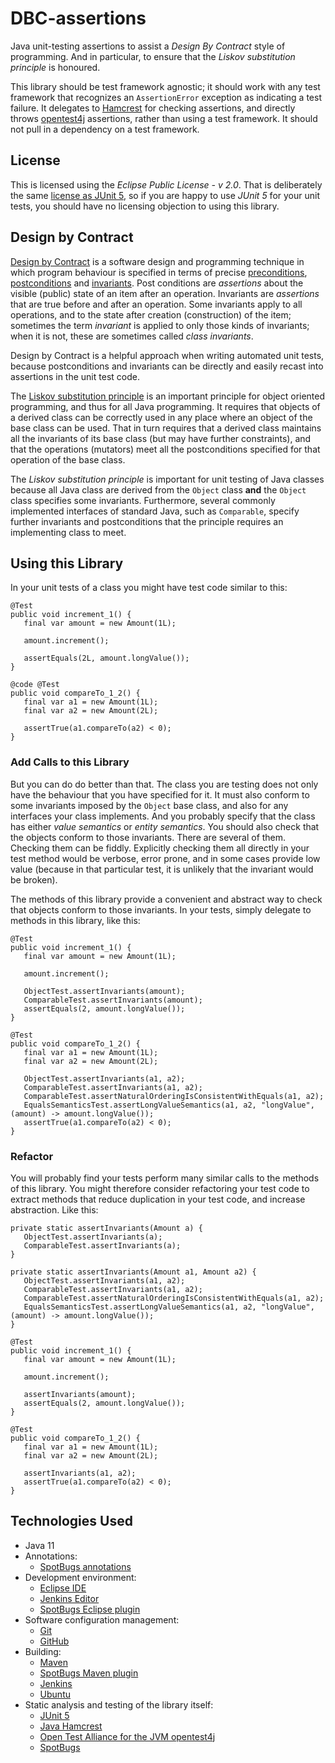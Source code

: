 # DBC-assertions
Java unit-testing assertions to assist a *Design By Contract* style of programming.
And in particular, to ensure that the *Liskov substitution principle* is honoured.

This library should be test framework agnostic;
it should work with any test framework that recognizes an `AssertionError` exception as indicating a test failure.
It delegates to [Hamcrest](http://hamcrest.org/) for checking assertions,
and directly throws [opentest4j](https://github.com/ota4j-team/opentest4j) assertions,
rather than using a test framework.
It should not pull in a dependency on a test framework.

## License

This is licensed using the *Eclipse Public License - v 2.0*.
That is deliberately the same [license as JUnit 5](https://github.com/junit-team/junit5/blob/main/LICENSE.md),
so if you are happy to use *JUnit 5* for your unit tests, you should have no licensing objection to using this library.

## Design by Contract

[Design by Contract](https://en.wikipedia.org/wiki/Design_by_contract)
is a software design and programming technique
in which program behaviour is specified in terms of precise
[preconditions](https://en.wikipedia.org/wiki/Precondition),
[postconditions](https://en.wikipedia.org/wiki/Postcondition) and
[invariants](https://en.wikipedia.org/wiki/Invariant).
Post conditions are *assertions* about the visible (public) state of an item after an operation.
Invariants are *assertions* that are true before and after an operation.
Some invariants apply to all operations, and to the state after creation (construction) of the item;
sometimes the term *invariant* is applied to only those kinds of invariants;
when it is not, these are sometimes called *class invariants*.

Design by Contract is a helpful approach when writing automated unit tests,
because postconditions and invariants
can be directly and easily recast into
assertions in the unit test code.

The [Liskov substitution principle](https://en.wikipedia.org/wiki/Liskov_substitution_principle)
is an important principle for object oriented programming,
and thus for all Java programming.
It requires that objects of a derived class can be correctly used
in any place where an object of the base class can be used.
That in turn requires that a derived class maintains all the invariants of its base class
(but may have further constraints),
and that the operations (mutators) meet all the postconditions specified for that operation of the base class.

The *Liskov substitution principle* is important for unit testing of Java classes
because all Java class are derived from the `Object` class **and**
the `Object` class specifies some invariants.
Furthermore, several commonly implemented interfaces of standard Java,
such as `Comparable`,
specify further invariants and postconditions that the principle requires an implementing class to meet.

## Using this Library

In your unit tests of a class you might have test code similar to this:

```
@Test
public void increment_1() {
   final var amount = new Amount(1L);

   amount.increment();

   assertEquals(2L, amount.longValue());
}

@code @Test
public void compareTo_1_2() {
   final var a1 = new Amount(1L);
   final var a2 = new Amount(2L);

   assertTrue(a1.compareTo(a2) < 0);
}
```

### Add Calls to this Library

But you can do do better than that.
The class you are testing does not only have the behaviour that you have specified for it.
It must also conform to some invariants imposed by the `Object` base class,
and also for any interfaces your class implements.
And you probably specify that the class has either *value semantics* or *entity semantics*.
You should also check that the objects conform to those invariants.
There are several of them. Checking them can be fiddly.
Explicitly checking them all directly in your test method would be verbose, error prone,
and in some cases provide low value
(because in that particular test, it is unlikely that the invariant would be broken).

The methods of this library provide a convenient and abstract way to check that
objects conform to those invariants.
In your tests, simply delegate to methods in this library, like this:

```
@Test
public void increment_1() {
   final var amount = new Amount(1L);

   amount.increment();

   ObjectTest.assertInvariants(amount);
   ComparableTest.assertInvariants(amount);
   assertEquals(2, amount.longValue());
}

@Test
public void compareTo_1_2() {
   final var a1 = new Amount(1L);
   final var a2 = new Amount(2L);

   ObjectTest.assertInvariants(a1, a2);
   ComparableTest.assertInvariants(a1, a2);
   ComparableTest.assertNaturalOrderingIsConsistentWithEquals(a1, a2);
   EqualsSemanticsTest.assertLongValueSemantics(a1, a2, "longValue", (amount) -> amount.longValue());
   assertTrue(a1.compareTo(a2) < 0);
}
```

### Refactor

You will probably find your tests perform many similar calls to the methods of this library.
You might therefore consider refactoring your test code to extract methods that reduce duplication in your test code,
and increase abstraction. Like this:

```
private static assertInvariants(Amount a) {
   ObjectTest.assertInvariants(a);
   ComparableTest.assertInvariants(a);
}

private static assertInvariants(Amount a1, Amount a2) {
   ObjectTest.assertInvariants(a1, a2);
   ComparableTest.assertInvariants(a1, a2);
   ComparableTest.assertNaturalOrderingIsConsistentWithEquals(a1, a2);
   EqualsSemanticsTest.assertLongValueSemantics(a1, a2, "longValue", (amount) -> amount.longValue());
}

@Test
public void increment_1() {
   final var amount = new Amount(1L);

   amount.increment();

   assertInvariants(amount);
   assertEquals(2, amount.longValue());
}

@Test
public void compareTo_1_2() {
   final var a1 = new Amount(1L);
   final var a2 = new Amount(2L);

   assertInvariants(a1, a2);
   assertTrue(a1.compareTo(a2) < 0);
}
```

## Technologies Used

* Java 11
* Annotations:
    * [SpotBugs annotations](https://javadoc.io/doc/com.github.spotbugs/spotbugs-annotations)
* Development environment:
    * [Eclipse IDE](https://www.eclipse.org/ide/)
    * [Jenkins Editor](https://github.com/de-jcup/eclipse-jenkins-editor)
    * [SpotBugs Eclipse plugin](https://marketplace.eclipse.org/content/spotbugs-eclipse-plugin)
* Software configuration management:
     * [Git](https://git-scm.com/)
     * [GitHub](https://github.com)
* Building:
    * [Maven](https://maven.apache.org/)
    * [SpotBugs Maven plugin](https://spotbugs.github.io/spotbugs-maven-plugin/index.html)
    * [Jenkins](https://jenkins.io/)
    * [Ubuntu](http://ubuntu.com)
* Static analysis and testing of the library itself:
    * [JUnit 5](https://junit.org/junit5/)
    * [Java Hamcrest](http://hamcrest.org/JavaHamcrest/)
    * [Open Test Alliance for the JVM opentest4j](https://github.com/ota4j-team/opentest4j)
    * [SpotBugs](https://spotbugs.github.io/)
